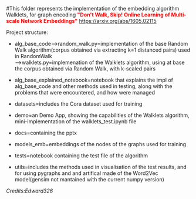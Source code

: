 #This folder represents the implementation of the embedding algorithm Walklets, for graph encoding
**<span style="color:red">"Don't Walk, Skip! Online Learning of Multi-scale Network Embeddings"**</span>
<https://arxiv.org/abs/1605.02115>

Project structure:
- alg_base_code-->random_walk.py=implementation of the base Random Walk algorithm(corpus obtained via extracting k=1 distanced pairs) used in RandomWalk  
	       -->walklets.py=implemenation of the Walklets algorithm, using at base the corpus obtained via Random Walk, with k-scaled pairs  
- alg_base_explained_notebook=notebook that explains the impl of alg_base_code and other methods used in testing, along with the problems that were encountered, and how were managed
- datasets=includes the Cora dataset used for training

- demo=an Demo App, showing the capabilities of the Walklets algorithm, mini-implementation of the walklets_test.ipynb file
- docs=containing the pptx
- models_emb=embeddings of the nodes of the graphs used for training
- tests=notebook containing the test file of the algorithm
- utils=includes the methods used in visualisation of the test results, and for using pygraphs and and artifical made of the Word2Vec model(gensim not mantained with the current numpy version)

*Credits:Edward326*
